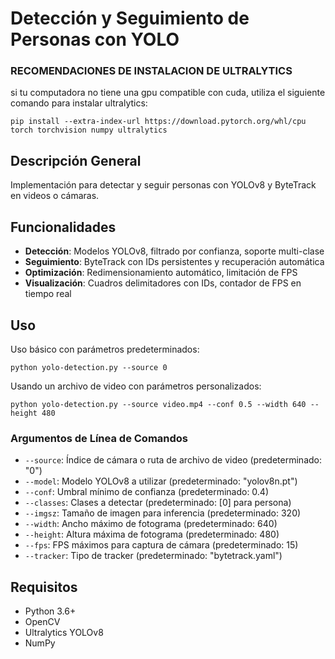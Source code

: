 # Detección y Seguimiento de Personas con YOLO

### RECOMENDACIONES DE INSTALACION DE ULTRALYTICS

si tu computadora no tiene una gpu compatible con cuda, utiliza el siguiente comando para instalar ultralytics:

```
pip install --extra-index-url https://download.pytorch.org/whl/cpu torch torchvision numpy ultralytics

```

## Descripción General
Implementación para detectar y seguir personas con YOLOv8 y ByteTrack en videos o cámaras.

## Funcionalidades

- **Detección**: Modelos YOLOv8, filtrado por confianza, soporte multi-clase
- **Seguimiento**: ByteTrack con IDs persistentes y recuperación automática
- **Optimización**: Redimensionamiento automático, limitación de FPS
- **Visualización**: Cuadros delimitadores con IDs, contador de FPS en tiempo real

## Uso

Uso básico con parámetros predeterminados:
```
python yolo-detection.py --source 0
```

Usando un archivo de video con parámetros personalizados:
```
python yolo-detection.py --source video.mp4 --conf 0.5 --width 640 --height 480
```

### Argumentos de Línea de Comandos

- `--source`: Índice de cámara o ruta de archivo de video (predeterminado: "0")
- `--model`: Modelo YOLOv8 a utilizar (predeterminado: "yolov8n.pt")
- `--conf`: Umbral mínimo de confianza (predeterminado: 0.4)
- `--classes`: Clases a detectar (predeterminado: [0] para persona)
- `--imgsz`: Tamaño de imagen para inferencia (predeterminado: 320)
- `--width`: Ancho máximo de fotograma (predeterminado: 640)
- `--height`: Altura máxima de fotograma (predeterminado: 480)
- `--fps`: FPS máximos para captura de cámara (predeterminado: 15)
- `--tracker`: Tipo de tracker (predeterminado: "bytetrack.yaml")

## Requisitos
- Python 3.6+
- OpenCV
- Ultralytics YOLOv8
- NumPy
